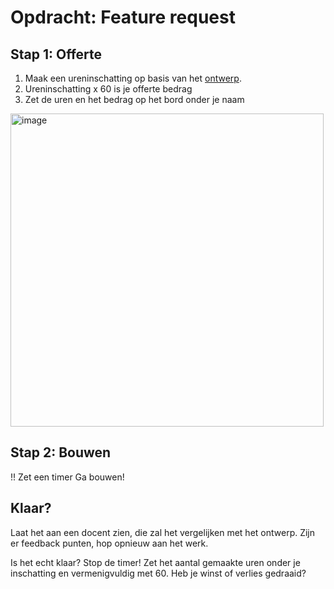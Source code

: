 # Opdracht: Feature request 

## Stap 1: Offerte
1. Maak een ureninschatting op basis van het [ontwerp](https://www.figma.com/design/MpvfDQML2GWMOCbgZzYxY8/PresentU---FDND?node-id=2003-135&p=f&t=eAW8jBchtxMTeQ6j-0).
2. Ureninschatting x 60 is je offerte bedrag
3. Zet de uren en het bedrag op het bord onder je naam

<img width="501" alt="image" src="https://github.com/user-attachments/assets/85310a8a-fad8-4305-93a8-f2317e9e7dc8" />


## Stap 2: Bouwen
!! Zet een timer
Ga bouwen! 

## Klaar?
Laat het aan een docent zien, die zal het vergelijken met het ontwerp. Zijn er feedback punten, hop opnieuw aan het werk.

Is het echt klaar? Stop de timer! Zet het aantal gemaakte uren onder je inschatting en vermenigvuldig met 60. Heb je winst of verlies gedraaid?
